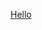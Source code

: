 [Hello](https://github.com/instigat/-.git)
<!DOCTYPE html>
<html>
<body>

<h1></h1>

<p></p>

</body>
</html>
